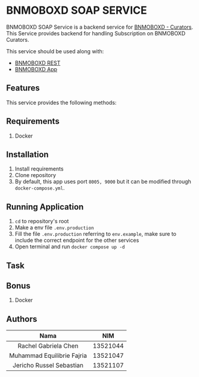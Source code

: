 # BNMOBOXD SOAP SERVICE
BNMOBOXD SOAP Service is a backend service for [BNMOBOXD - Curators](https://gitlab.informatika.org/if3110-2023-01-16/bnmoboxd-spa-client). This Service provides backend for handling Subscription on BNMOBOXD Curators.

This service should be used along with:
- [BNMOBOXD REST](https://gitlab.informatika.org/if3110-2023-01-16/bnmoboxd-rest-service)
- [BNMOBOXD App](https://gitlab.informatika.org/if3110-2023-01-16/bnmoboxd)


## Features
This service provides the following methods:



## Requirements
1. Docker


## Installation
1. Install requirements
2. Clone repository
3. By default, this app uses port `8005, 9000` but it can be modified through `docker-compose.yml`.


## Running Application
1. `cd` to repository's root
2. Make a env file `.env.production`
3. Fill the file `.env.production` referring to `env.example`, make sure to include the correct endpoint for the other services
4. Open terminal and run `docker compose up -d`

## Task


## Bonus
1. Docker


## Authors
|              Nama              |   NIM    |
| :----------------------------: | :------: |
| Rachel Gabriela Chen           | 13521044 |
| Muhammad Equilibrie Fajria     | 13521047 |
| Jericho Russel Sebastian       | 13521107 |
